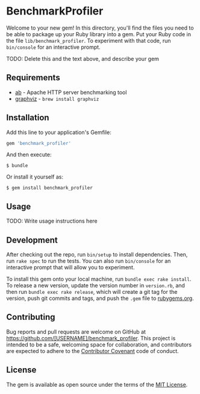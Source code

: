 # BenchmarkProfiler

Welcome to your new gem! In this directory, you'll find the files you need to be able to package up your Ruby library into a gem. Put your Ruby code in the file `lib/benchmark_profiler`. To experiment with that code, run `bin/console` for an interactive prompt.

TODO: Delete this and the text above, and describe your gem

## Requirements

* [ab](https://httpd.apache.org/docs/2.2/programs/ab.html) - Apache HTTP server benchmarking tool
* [graphviz](http://graphviz.org/) - `brew install graphviz`

## Installation

Add this line to your application's Gemfile:

```ruby
gem 'benchmark_profiler'
```

And then execute:

    $ bundle

Or install it yourself as:

    $ gem install benchmark_profiler

## Usage

TODO: Write usage instructions here

## Development

After checking out the repo, run `bin/setup` to install dependencies. Then, run `rake spec` to run the tests. You can also run `bin/console` for an interactive prompt that will allow you to experiment.

To install this gem onto your local machine, run `bundle exec rake install`. To release a new version, update the version number in `version.rb`, and then run `bundle exec rake release`, which will create a git tag for the version, push git commits and tags, and push the `.gem` file to [rubygems.org](https://rubygems.org).

## Contributing

Bug reports and pull requests are welcome on GitHub at https://github.com/[USERNAME]/benchmark_profiler. This project is intended to be a safe, welcoming space for collaboration, and contributors are expected to adhere to the [Contributor Covenant](contributor-covenant.org) code of conduct.


## License

The gem is available as open source under the terms of the [MIT License](http://opensource.org/licenses/MIT).

